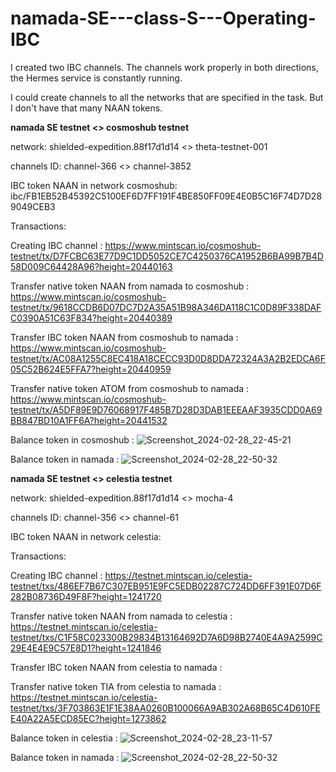 # namada-SE---class-S---Operating-IBC

I created two IBC channels. The channels work properly in both directions, the Hermes service is constantly running.

I could create channels to all the networks that are specified in the task. But I don't have that many NAAN tokens.


**namada SE testnet <> cosmoshub testnet**

network: shielded-expedition.88f17d1d14 <> theta-testnet-001

channels ID: channel-366 <> channel-3852

IBC token NAAN in network cosmoshub: ibc/FB1EB52B45392C5100EF6D7FF191F4BE850FF09E4E0B5C16F74D7D289049CEB3

Transactions:

Creating IBC channel : https://www.mintscan.io/cosmoshub-testnet/tx/D7FCBC63E77D9C1DD5052CE7C4250376CA1952B6BA99B7B4D58D009C64428A96?height=20440163

Transfer native token NAAN from namada to cosmoshub : https://www.mintscan.io/cosmoshub-testnet/tx/9618CCDB6D07DC7D2A35A51B98A346DA118C1C0D89F338DAFC0390A51C63F834?height=20440389

Transfer IBC token NAAN from cosmoshub to namada : https://www.mintscan.io/cosmoshub-testnet/tx/AC08A1255C8EC418A18CECC93D0D8DDA72324A3A2B2EDCA6F05C52B624E5FFA7?height=20440959

Transfer native token ATOM from cosmoshub to namada : https://www.mintscan.io/cosmoshub-testnet/tx/A5DF89E9D76068917F485B7D28D3DAB1EEEAAF3935CDD0A69BB847BD10A1FF6A?height=20441532

Balance token in cosmoshub : 
![Screenshot_2024-02-28_22-45-21](https://github.com/SNSMLN/namada-SE---class-S---Operating-IBC/assets/76874974/c68b8250-c984-4219-a2bb-d7e8a65e328c)

Balance token in namada : 
![Screenshot_2024-02-28_22-50-32](https://github.com/SNSMLN/namada-SE---class-S---Operating-IBC/assets/76874974/dfe3e755-3573-416e-8123-b174713574e7)


**namada SE testnet <> celestia testnet**

network: shielded-expedition.88f17d1d14 <> mocha-4

channels ID: channel-356 <> channel-61

IBC token NAAN in network celestia: 

Transactions:

Creating IBC channel : https://testnet.mintscan.io/celestia-testnet/txs/486EF7B67C307EB951E9FC5EDB02287C724DD6FF391E07D6F282B08736D49F8F?height=1241720

Transfer native token NAAN from namada to celestia : https://testnet.mintscan.io/celestia-testnet/txs/C1F58C023300B29834B13164692D7A6D98B2740E4A9A2599C29E4E4E9C57E8D1?height=1241846

Transfer IBC token NAAN from celestia to namada : 

Transfer native token TIA from celestia to namada : https://testnet.mintscan.io/celestia-testnet/txs/3F703863E1F1E38AA0260B100066A9AB302A68B65C4D610FEE40A22A5ECD85EC?height=1273862

Balance token in celestia : 
![Screenshot_2024-02-28_23-11-57](https://github.com/SNSMLN/namada-SE---class-S---Operating-IBC/assets/76874974/acd28cfd-f908-4821-9f4e-6b1678954153)


Balance token in namada : 
![Screenshot_2024-02-28_22-50-32](https://github.com/SNSMLN/namada-SE---class-S---Operating-IBC/assets/76874974/dfe3e755-3573-416e-8123-b174713574e7)
